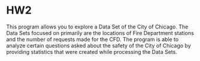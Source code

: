 # HW2 

This program allows you to explore a Data Set of the City of Chicago. The Data Sets focused on primarily are the locations of Fire Department stations and the number of requests made for the CFD. The program is able to analyze certain questions asked about the safety of the City of Chicago by providing statistics that were created while processing the Data Sets. 
